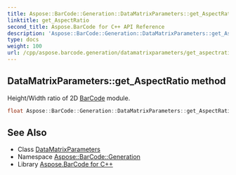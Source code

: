 ```yaml
---
title: Aspose::BarCode::Generation::DataMatrixParameters::get_AspectRatio method
linktitle: get_AspectRatio
second_title: Aspose.BarCode for C++ API Reference
description: 'Aspose::BarCode::Generation::DataMatrixParameters::get_AspectRatio method. Height/Width ratio of 2D BarCode module in C++.'
type: docs
weight: 100
url: /cpp/aspose.barcode.generation/datamatrixparameters/get_aspectratio/
---
```

## DataMatrixParameters::get_AspectRatio method


Height/Width ratio of 2D [BarCode](../../../aspose.barcode/) module.

```cpp
float Aspose::BarCode::Generation::DataMatrixParameters::get_AspectRatio()
```

## See Also

* Class [DataMatrixParameters](../)
* Namespace [Aspose::BarCode::Generation](../../)
* Library [Aspose.BarCode for C++](../../../)
